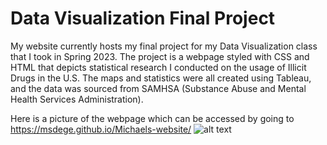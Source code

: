 # Data Visualization Final Project
My website currently hosts my final project for my Data Visualization class that I took in Spring 2023.
The project is a webpage styled with CSS and HTML that depicts statistical research I conducted on the usage of Illicit Drugs in the U.S.
The maps and statistics were all created using Tableau, and the data was sourced from SAMHSA (Substance Abuse and Mental Health Services Administration).

Here is a picture of the webpage which can be accessed by going to https://msdege.github.io/Michaels-website/
![alt text](https://github.com/msdege/Michaels-website/blob/main/image.jpg?raw=true)
